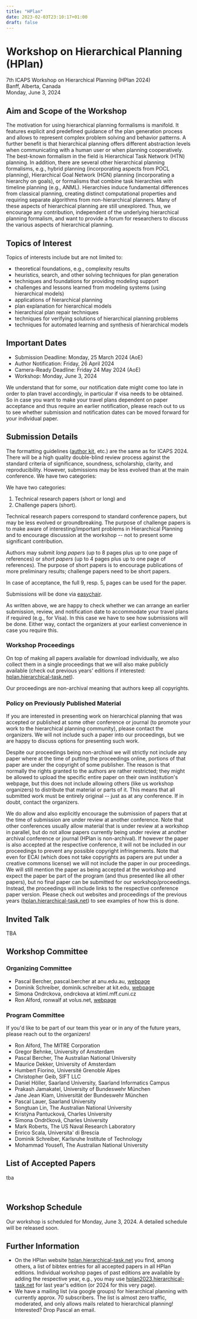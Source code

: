 ```yaml
---
title: "HPlan"
date: 2023-02-03T23:10:17+01:00
draft: false
---
```


# Workshop on Hierarchical Planning (HPlan)

7th ICAPS Workshop on Hierarchical Planning (HPlan 2024) \
Banff, Alberta, Canada \
Monday, June 3, 2024



## Aim and Scope of the Workshop

The motivation for using hierarchical planning formalisms is manifold. It features explicit and predefined guidance of the plan generation process and allows to represent complex problem solving and behavior patterns. A further benefit is that hierarchical planning offers different abstraction levels when communicating with a human user or when planning cooperatively. The best-known formalism in the field is Hierarchical Task Network (HTN) planning. In addition, there are several other hierarchical planning formalisms, e.g., hybrid planning (incorporating aspects from POCL planning), Hierarchical Goal Network (HGN) planning (incorporating a hierarchy on goals), or formalisms that combine task hierarchies with timeline planning (e.g., ANML). Hierarchies induce fundamental differences from classical planning, creating distinct computational properties and requiring separate algorithms from non-hierarchical planners. Many of these aspects of hierarchical planning are still unexplored. Thus, we encourage any contribution, independent of the underlying hierarchical planning formalism, and want to provide a forum for researchers to discuss the various aspects of hierarchical planning.



## Topics of Interest

Topics of interests include but are not limited to: 

- theoretical foundations, e.g., complexity results
- heuristics, search, and other solving techniques for plan generation
- techniques and foundations for providing modeling support
- challenges and lessons learned from modeling systems (using hierarchical models)
- applications of hierarchical planning
- plan explanation for hierarchical models
- hierarchical plan repair techniques
- techniques for verifying solutions of hierarchical planning problems
- techniques for automated learning and synthesis of hierarchical models
 
 
## Important Dates

- Submission Deadline:   Monday, 25 March 2024 (AoE)
- Author Notification:   Friday, 26 April 2024
- Camera-Ready Deadline: Friday 24 May 2024 (AoE)
- Workshop:              Monday, June 3, 2024

We understand that for some, our notification date might come too late in order to plan travel accordingly, in particular if visa needs to be obtained. So in case you want to make your travel plans dependent on paper acceptance and thus require an earlier notification, please reach out to us to see whether submission and notification dates can be moved forward for your individual paper.


<!--
Note that at the date of the submission deadline, all papers need to be registered, which includes all relevant information such as title, abstract, authors, and kind of paper (long, short, etc.). **You will still be able to upload/update your paper until April 3 (AoE).**
-->


## Submission Details

The formatting guidelines ([author kit](https://icaps24.icaps-conference.org/files/icaps-author-kit.zip), etc.) are the same as for ICAPS 2024. There will be a high quality double-blind review process against the standard criteria of significance, soundness, scholarship, clarity, and reproducibility. However, submissions may be less evolved than at the main conference. We have two categories:

We have two categories:

 1. Technical research papers (short or long) and
 2. Challenge papers (short).

Technical research papers correspond to standard conference papers, but may be less evolved or groundbreaking. The purpose of challenge papers is to make aware of interesting/important problems in Hierarchical Planning and to encourage discussion at the workshop -- not to present some significant contribution.

Authors may submit *long papers* (up to 8 pages plus up to one page of references) or *short papers* (up to 4 pages plus up to one page of references). The purpose of short papers is to encourage publications of more preliminary results; challenge papers need to be short papers.

In case of acceptance, the full 9, resp. 5, pages can be used for the paper.

Submissions will be done via [easychair](https://easychair.org/conferences/?conf=hplan2024).

As written above, we are happy to check whether we can arrange an earlier submission, review, and notification date to accommodate your travel plans if required (e.g., for Visa). In this case we have to see how submissions will be done. Either way, contact the organizers at your earliest convenience in case you require this.




### Workshop Proceedings

On top of making all papers available for download individually, we also collect them in a single proceedings that we will also make publicly available (check out previous years' editions if interested: [hplan.hierarchical-task.net](https://hplan.hierarchical-task.net)).

Our proceedings are non-archival meaning that authors keep all copyrights. 



### Policy on Previously Published Material

If you are interested in presenting work on hierarchical planning that was accepted or published at some other conference or journal (to promote your work to the hierarchical planning community), please contact the organizers. We will not include such a paper into our proceedings, but we are happy to discuss options for presenting such work. 

Despite our proceedings being non-archival we will strictly not include any paper where at the time of putting the proceedings online, portions of that paper are under the copyright of some publisher. The reason is that normally the rights granted to the authors are rather restricted; they might be allowed to upload the specific entire paper on their own institution's webpage, but this does not include allowing others (like us workshop organizers) to distribute that material or parts of it. This means that all submitted work must be entirely original -- just as at any conference. If in doubt, contact the organizers.

We do allow and also explicitly encourage the submission of papers that at the time of submission are under review at another conference. Note that other conferences usually allow material that is under review at a workshop in parallel, but do not allow papers currently being under review at another archival conference or journal (HPlan is non-archival). If however the paper is also accepted at the respective conference, it will not be included in our proceedings to prevent any possible copyright infringements. Note that even for ECAI (which does not take copyrights as papers are put under a creative commons license) we will not include the paper in our proceedings. We will still mention the paper as being accepted at the workshop and expect the paper be part of the program (and thus presented like all other papers), but no final paper can be submitted for our workshop/proceedings. Instead, the proceedings will include links to the respective conference paper version. Please check out websites and proceedings of the previous years ([hplan.hierarchical-task.net](https://hplan.hierarchical-task.net)) to see examples of how this is done.



## Invited Talk

TBA



## Workshop Committee

### Organizing Committee

 - Pascal Bercher, pascal.bercher at anu.edu.au, [webpage](https://comp.anu.edu.au/people/pascal-bercher/)
 - Dominik Schreiber, dominik.schreiber at kit.edu, [webpage](https://www.dominikschreiber.de/)  
 - Simona Ondrckova, ondrckova at ktiml.mff.cuni.cz
 - Ron Alford, ronwalf at volus.net, [webpage](https://www.volus.net/)


### Program Committee

If you'd like to be part of our team this year or in any of the future years, please reach out to the organizers!

- Ron Alford, The MITRE Corporation
- Gregor Behnke, University of Amsterdam
- Pascal Bercher, The Australian National University
- Maurice Dekker, University of Amsterdam
- Humbert Fiorino, Université Grenoble Alpes
- Christopher Geib, SIFT LLC
- Daniel Höller, Saarland University, Saarland Informatics Campus
- Prakash Jamakatel, University of Bundeswehr München
- Jane Jean Kiam, Universität der Bundeswehr München
- Pascal Lauer, Saarland University
- Songtuan Lin, The Australian National University
- Kristýna Pantucková, Charles University
- Simona Ondrčková, Charles University
- Mark Roberts, The US Naval Research Laboratory
- Enrico Scala, Universita' di Brescia
- Dominik Schreiber, Karlsruhe Institute of Technology
- Mohammad Yousefi, The Australian National University



## List of Accepted Papers

tba

<br>


## Workshop Schedule

Our workshop is scheduled for Monday, June 3, 2024. A detailed schedule will be released soon.








## Further Information

- On the HPlan website [hplan.hierarchical-task.net](https://hplan.hierarchical-task.net) you find, among others, a list of bibtex entries for all accepted papers in all HPlan editions. Individual workshop pages of past editions are available by adding the respective year, e.g., you may use [hplan2023.hierarchical-task.net](https://hplan2023.hierarchical-task.net) for last year's edition (or 2024 for this very page).
- We have a mailing list (via google groups) for hierarchical planning with currently approx. 70 subscribers. The list is almost zero traffic, moderated, and only allows mails related to hierarchical planning! Interested? Drop Pascal an email.
